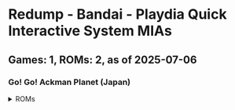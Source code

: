 # Redump - Bandai - Playdia Quick Interactive System MIAs
## Games: 1, ROMs: 2, as of 2025-07-06

### Go! Go! Ackman Planet (Japan)
<details>
<summary>ROMs</summary>

- Go! Go! Ackman Planet (Japan) (Track 1).bin, CRC: 1cbf2c16
- Go! Go! Ackman Planet (Japan) (Track 2).bin, CRC: f1974e93
</details>


